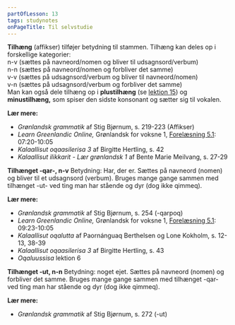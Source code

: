 ```yaml
---
partOfLesson: 13
tags: studynotes
onPageTitle: Til selvstudie
---
```


**Tilhæng** (affikser) tilføjer betydning til stammen. Tilhæng kan deles op i forskellige kategorier:
<br>n-v (sættes på navneord/nomen og bliver til udsagnsord/verbum)
<br>n-n (sættes på navneord/nomen og forbliver det samme)
<br>v-v (sættes på udsagnsord/verbum og bliver til navneord/nomen)
<br>v-n (sættes på udsagnsord/verbum og forbliver det samme)
<br>Man kan også dele tilhæng op i **plustilhæng** (se [lektion 15](/kursus/modul-2/lektion-15)) og **minustilhæng,** som spiser den sidste konsonant og sætter sig til vokalen.

**Lær mere:**
- *Grønlandsk grammatik* af Stig Bjørnum, s. 219-223 (Affikser)
- *Learn Greenlandic Online,* Grønlandsk for voksne 1, [Forelæsning 5.1](https://learngreenlandic.com/online/lg1/5.1/): 07:20-10:05
- *Kalaallisut oqaasilerisa 3* af Birgitte Hertling, s. 42
- *Kalaallisut ilikkarit - Lær grønlandsk 1* af Bente Marie Meilvang, s. 27-29

**Tilhænget -qar-, n-v**
Betydning: Har, der er. Sættes på navneord (nomen) og bliver til et udsagnsord (verbum). Bruges mange gange sammen med tilhænget -ut- ved ting man har stående og dyr (dog ikke qimmeq).

**Lær mere:**
- *Grønlandsk grammatik* af Stig Bjørnum, s. 254 (-qarpoq)
- *Learn Greenlandic Online,* Grønlandsk for voksne 1, [Forelæsning 5.1](https://learngreenlandic.com/online/lg1/5.1/): 09:23-10:05
- *Kalaallisut oqalutta* af Paornánguaq Berthelsen og Lone Kokholm, s. 12-13, 38-39
- *Kalaallisut oqaasilerisa 3* af Birgitte Hertling, s. 43
- *Oqaluussisa* lektion 6

**Tilhænget -ut, n-n**
Betydning: noget ejet. Sættes på navneord (nomen) og forbliver det samme. Bruges mange gange sammen med tilhænget -qar- ved ting man har stående og dyr (dog ikke qimmeq).

**Lær mere:**
- *Grønlandsk grammatik* af Stig Bjørnum, s. 272 (-ut)
